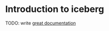 # Introduction to iceberg

TODO: write [great documentation](http://jacobian.org/writing/great-documentation/what-to-write/)
